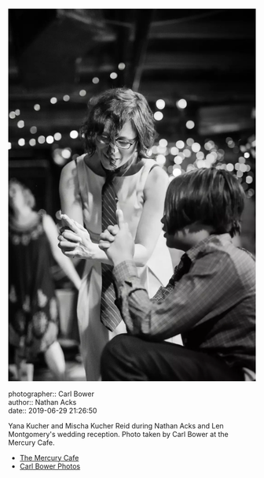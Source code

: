 ![Yana Kucher and Mischa Kucher Reid](assets/2019-06-29-set-4-the-dance-37.webp)

photographer:: Carl Bower  
author:: Nathan Acks  
date:: 2019-06-29 21:26:50

Yana Kucher and Mischa Kucher Reid during Nathan Acks and Len Montgomery's wedding reception. Photo taken by Carl Bower at the Mercury Cafe.

* [The Mercury Cafe](http://mercurycafe.com)
* [Carl Bower Photos](https://carlbowerphotos.com)
